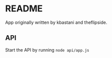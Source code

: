 # README

App originally written by kbastani and theflipside.  

## API

Start the API by running `node api/app.js`